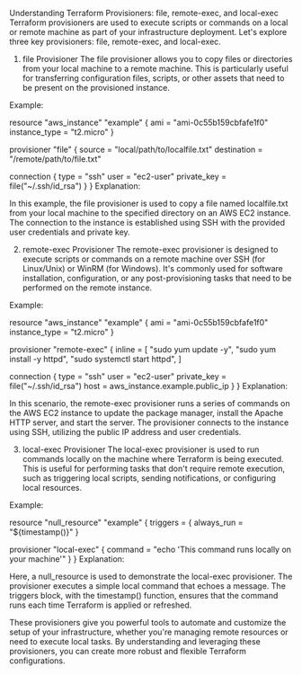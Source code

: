 Understanding Terraform Provisioners: file, remote-exec, and local-exec
Terraform provisioners are used to execute scripts or commands on a local or remote machine as part of your infrastructure deployment. Let's explore three key provisioners: file, remote-exec, and local-exec.

1. file Provisioner
The file provisioner allows you to copy files or directories from your local machine to a remote machine. This is particularly useful for transferring configuration files, scripts, or other assets that need to be present on the provisioned instance.

Example:


resource "aws_instance" "example" {
  ami           = "ami-0c55b159cbfafe1f0"
  instance_type = "t2.micro"
}

provisioner "file" {
  source      = "local/path/to/localfile.txt"
  destination = "/remote/path/to/file.txt"

  connection {
    type        = "ssh"
    user        = "ec2-user"
    private_key = file("~/.ssh/id_rsa")
  }
}
Explanation:

In this example, the file provisioner is used to copy a file named localfile.txt from your local machine to the specified directory on an AWS EC2 instance. The connection to the instance is established using SSH with the provided user credentials and private key.

2. remote-exec Provisioner
The remote-exec provisioner is designed to execute scripts or commands on a remote machine over SSH (for Linux/Unix) or WinRM (for Windows). It's commonly used for software installation, configuration, or any post-provisioning tasks that need to be performed on the remote instance.

Example:

resource "aws_instance" "example" {
  ami           = "ami-0c55b159cbfafe1f0"
  instance_type = "t2.micro"
}

provisioner "remote-exec" {
  inline = [
    "sudo yum update -y",
    "sudo yum install -y httpd",
    "sudo systemctl start httpd",
  ]

  connection {
    type        = "ssh"
    user        = "ec2-user"
    private_key = file("~/.ssh/id_rsa")
    host        = aws_instance.example.public_ip
  }
}
Explanation:

In this scenario, the remote-exec provisioner runs a series of commands on the AWS EC2 instance to update the package manager, install the Apache HTTP server, and start the server. The provisioner connects to the instance using SSH, utilizing the public IP address and user credentials.

3. local-exec Provisioner
The local-exec provisioner is used to run commands locally on the machine where Terraform is being executed. This is useful for performing tasks that don't require remote execution, such as triggering local scripts, sending notifications, or configuring local resources.

Example:

resource "null_resource" "example" {
  triggers = {
    always_run = "${timestamp()}"
  }

  provisioner "local-exec" {
    command = "echo 'This command runs locally on your machine'"
  }
}
Explanation:

Here, a null_resource is used to demonstrate the local-exec provisioner. The provisioner executes a simple local command that echoes a message. The triggers block, with the timestamp() function, ensures that the command runs each time Terraform is applied or refreshed.

These provisioners give you powerful tools to automate and customize the setup of your infrastructure, whether you're managing remote resources or need to execute local tasks. By understanding and leveraging these provisioners, you can create more robust and flexible Terraform configurations.